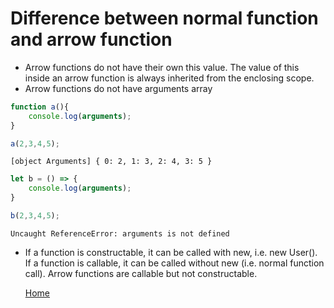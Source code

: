 # Difference between normal function and arrow function

- Arrow functions do not have their own this value. The value of this inside an arrow function is always inherited from the enclosing scope.
- Arrow functions do not have arguments array  

```js
function a(){
	console.log(arguments);
}

a(2,3,4,5);
```

`
[object Arguments] {
  0: 2,
  1: 3,
  2: 4,
  3: 5
}
`

```js
let b = () => {
	console.log(arguments);
}

b(2,3,4,5);
```

`
Uncaught ReferenceError: arguments is not defined
`

- If a function is constructable, it can be called with new, i.e. new User(). If a function is callable, it can be called without new (i.e. normal function call). Arrow functions are callable but not constructable.
  
  
  [Home](https://github.com/subratsir/DSA-JavaScript/blob/main/subratsir/README.md)

         
         
         
